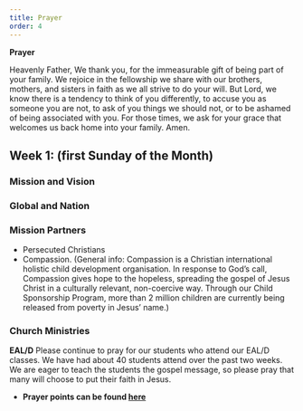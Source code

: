 ```yaml
---
title: Prayer
order: 4
---
```

**Prayer**

Heavenly Father,
We thank you, for the immeasurable gift of being part of your family. We rejoice in the fellowship we share with our brothers, mothers, and sisters in faith as we all strive to do your will. But Lord, we know there is a tendency to think of you differently, to accuse you as someone you are not, to ask of you things we should not, or to be ashamed of being associated with you. For those times, we ask for your grace that welcomes us back home into your family. Amen.



## Week 1: (first Sunday of the Month) 


### Mission and Vision ###

  
### Global and Nation ###


### Mission Partners
- Persecuted Christians
- Compassion. (General info: Compassion is a Christian international holistic child development organisation. In response to God’s call, Compassion gives hope to the hopeless, spreading the gospel of Jesus Christ in a culturally relevant, non-coercive way. Through our Child Sponsorship Program, more than 2 million children are currently being released from poverty in Jesus’ name.)


### Church Ministries
**EAL/D**
Please continue to pray for our students who attend our EAL/D classes. We have had about 40 students attend over the past two weeks. We are eager to teach the students the gospel message, so please pray that many will choose to put their faith in Jesus.


- **Prayer points can be found [here](https://stgeorgeshurstville.org.au/prayer)**
